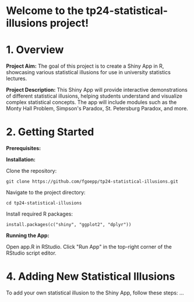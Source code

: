 # Welcome to the tp24-statistical-illusions project!

# 1. Overview

**Project Aim:**
The goal of this project is to create a Shiny App in R, showcasing various statistical illusions for use in university statistics lectures.

**Project Description:**
This Shiny App will provide interactive demonstrations of different statistical illusions, helping students understand and visualize complex statistical concepts. The app will include modules such as the Monty Hall Problem, Simpson's Paradox, St. Petersburg Paradox, and more.

# 2. Getting Started

**Prerequisites:**


**Installation:**

Clone the repository:

`git clone https://github.com/fgoepp/tp24-statistical-illusions.git`


Navigate to the project directory:

`cd tp24-statistical-illusions`


Install required R packages:


`install.packages(c("shiny", "ggplot2", "dplyr"))`

**Running the App:**

Open app.R in RStudio.
Click "Run App" in the top-right corner of the RStudio script editor.

# 4. Adding New Statistical Illusions

To add your own statistical illusion to the Shiny App, follow these steps:
...
